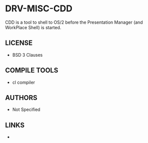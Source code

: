 # DRV-MISC-CDD
CDD is a tool to shell to  OS/2 before the  Presentation Manager (and WorkPlace Shell) is started.

## LICENSE
* BSD 3 Clauses

## COMPILE TOOLS
* cl compiler
 
## AUTHORS
* Not Specified

## LINKS
* 

